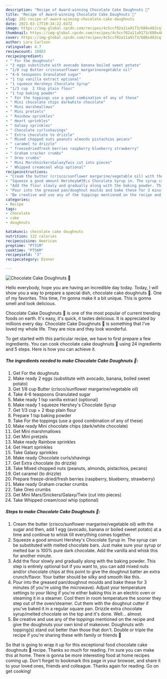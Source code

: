 ```yaml
---
description: "Recipe of Award-winning Chocolate Cake Doughnuts 🍩"
title: "Recipe of Award-winning Chocolate Cake Doughnuts 🍩"
slug: 202-recipe-of-award-winning-chocolate-cake-doughnuts
date: 2021-03-17T19:34:22.637Z
image: https://img-global.cpcdn.com/recipes/4c5ccf02a11a9173/680x482cq70/chocolate-cake-doughnuts-🍩-recipe-main-photo.jpg
thumbnail: https://img-global.cpcdn.com/recipes/4c5ccf02a11a9173/680x482cq70/chocolate-cake-doughnuts-🍩-recipe-main-photo.jpg
cover: https://img-global.cpcdn.com/recipes/4c5ccf02a11a9173/680x482cq70/chocolate-cake-doughnuts-🍩-recipe-main-photo.jpg
author: Lora Carlson
ratingvalue: 4.7
reviewcount: 30803
recipeingredient:
- " For the doughnuts"
- "2 eggs substitute with avocado banana boiled sweet potato"
- "1/8 cup Butter criscosunflower margarinevegetable oil"
- "4-6 teaspoons Granulated sugar"
- "1 tsp vanilla extract optional"
- "1 squeeze Hersheys Chocolate Syrup"
- "1/3 cup  2 tbsp plain flour"
- "1 tsp baking powder"
- " For the toppings use a good combination of any of these"
- " Mini chocolate chips darkwhite chocolate"
- " Mini marshmallows"
- " Mini pretzels"
- " Rainbow sprinkles"
- " Heart sprinkles"
- " Galaxy sprinkles"
- " Chocolate curlsshavings"
- " Extra chocolate to drizzle"
- " Mixed chopped nuts peanuts almonds pistachios pecans"
- " caramel to drizzle"
- " freezedriedfresh berries raspberry blueberry strawberry"
- " Graham cracker crumbs"
- " Oreo crumbs"
- " Mini MarsSnickersGalaxyTwix cut into pieces"
- " Whipped creamcool whip optional"
recipeinstructions:
- "Cream the butter (crisco/sunflower margarine/vegetable oil) with the sugar and then, add 1 egg (avocado, banana or boiled sweet potato) at a time and continue to whisk till everything comes together."
- "Squeeze a good amount Hershey&#39;s Chocolate Syrup in. The syrup can be substituted with melted chocolate bars. Just make sure your syrup or melted bar is 100% pure dark chocolate. Add the vanilla and whisk this for another minute."
- "Add the flour slowly and gradually along with the baking powder. This step is entirely optional but if you want to, you can add mixed nuts and/or chocolate chips at this point to give the doughnut batter an extra crunch/flavor. Your batter should be silky and smooth like this."
- "Pour into the greased pan/doughnut moulds and bake these for 3 minutes (if you&#39;re using the microwave). Adjust your temperature settings to your liking if you&#39;re either baking this in an electric oven or steaming it in a steamer. Cool them in room temperature the sooner they step out of the oven/steamer. Cut them with the doughnut cutter if you&#39;ve baked it in a regular square pan. Drizzle extra chocolate syrup/melted chocolate on the top and it&#39;s done. Well... almost."
- "Be creative and use any of the toppings mentioned on the recipe and give the doughnuts your own kind of makeover. Doughnuts with topping(s) stand out better than those that don&#39;t. Double or triple the recipe if you&#39;re sharing these with family or friends 🖤"
categories:
- Recipe
tags:
- chocolate
- cake
- doughnuts

katakunci: chocolate cake doughnuts 
nutrition: 122 calories
recipecuisine: American
preptime: "PT31M"
cooktime: "PT56M"
recipeyield: "3"
recipecategory: Dinner

---
```



![Chocolate Cake Doughnuts 🍩](https://img-global.cpcdn.com/recipes/4c5ccf02a11a9173/680x482cq70/chocolate-cake-doughnuts-🍩-recipe-main-photo.jpg)

Hello everybody, hope you are having an incredible day today. Today, I will show you a way to prepare a special dish, chocolate cake doughnuts 🍩. One of my favorites. This time, I'm gonna make it a bit unique. This is gonna smell and look delicious.



Chocolate Cake Doughnuts 🍩 is one of the most popular of current trending foods on earth. It's easy, it's quick, it tastes delicious. It is appreciated by millions every day. Chocolate Cake Doughnuts 🍩 is something that I've loved my whole life. They are nice and they look wonderful.


To get started with this particular recipe, we have to first prepare a few ingredients. You can cook chocolate cake doughnuts 🍩 using 24 ingredients and 5 steps. Here is how you can achieve it.

<!--inarticleads1-->

##### The ingredients needed to make Chocolate Cake Doughnuts 🍩:

1. Get  For the doughnuts
1. Make ready 2 eggs (substitute with avocado, banana, boiled sweet potato)
1. Get 1/8 cup Butter (crisco/sunflower margarine/vegetable oil)
1. Take 4-6 teaspoons Granulated sugar
1. Make ready 1 tsp vanilla extract (optional)
1. Make ready 1 squeeze Hershey&#39;s Chocolate Syrup
1. Get 1/3 cup + 2 tbsp plain flour
1. Prepare 1 tsp baking powder
1. Take  For the toppings (use a good combination of any of these)
1. Make ready  Mini chocolate chips (dark/white chocolate)
1. Get  Mini marshmallows
1. Get  Mini pretzels
1. Make ready  Rainbow sprinkles
1. Get  Heart sprinkles
1. Take  Galaxy sprinkles
1. Make ready  Chocolate curls/shavings
1. Get  Extra chocolate (to drizzle)
1. Take  Mixed chopped nuts (peanuts, almonds, pistachios, pecans)
1. Get  caramel (to drizzle)
1. Prepare  freeze-dried/fresh berries (raspberry, blueberry, strawberry)
1. Make ready  Graham cracker crumbs
1. Take  Oreo crumbs
1. Get  Mini Mars/Snickers/Galaxy/Twix (cut into pieces)
1. Take  Whipped cream/cool whip (optional)




<!--inarticleads2-->

##### Steps to make Chocolate Cake Doughnuts 🍩:

1. Cream the butter (crisco/sunflower margarine/vegetable oil) with the sugar and then, add 1 egg (avocado, banana or boiled sweet potato) at a time and continue to whisk till everything comes together.
1. Squeeze a good amount Hershey&#39;s Chocolate Syrup in. The syrup can be substituted with melted chocolate bars. Just make sure your syrup or melted bar is 100% pure dark chocolate. Add the vanilla and whisk this for another minute.
1. Add the flour slowly and gradually along with the baking powder. This step is entirely optional but if you want to, you can add mixed nuts and/or chocolate chips at this point to give the doughnut batter an extra crunch/flavor. Your batter should be silky and smooth like this.
1. Pour into the greased pan/doughnut moulds and bake these for 3 minutes (if you&#39;re using the microwave). Adjust your temperature settings to your liking if you&#39;re either baking this in an electric oven or steaming it in a steamer. Cool them in room temperature the sooner they step out of the oven/steamer. Cut them with the doughnut cutter if you&#39;ve baked it in a regular square pan. Drizzle extra chocolate syrup/melted chocolate on the top and it&#39;s done. Well... almost.
1. Be creative and use any of the toppings mentioned on the recipe and give the doughnuts your own kind of makeover. Doughnuts with topping(s) stand out better than those that don&#39;t. Double or triple the recipe if you&#39;re sharing these with family or friends 🖤




So that is going to wrap it up for this exceptional food chocolate cake doughnuts 🍩 recipe. Thanks so much for reading. I'm sure you can make this at home. There is gonna be more interesting food at home recipes coming up. Don't forget to bookmark this page in your browser, and share it to your loved ones, friends and colleague. Thanks again for reading. Go on get cooking!
